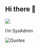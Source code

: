   ## Hi there 👋
![](https://komarev.com/ghpvc/?username=alexhaiduk&color=lightgrey)

I’m SysAdmin

![Quotes](https://quotes-github-readme.vercel.app/api?type=horizontal&theme=dark)
